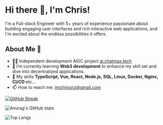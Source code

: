 # Hi there 👋, I'm Chris!

I'm a Full-stack Engineer with 5+ years of experience passionate about building engaging user interfaces and rich interactive web applications, and I'm excited about the endless possibilities it offers.

## About Me 🚀

- 👨‍💻 Independent development AIGC project [ai.chatmax.tech](https://ai.chatmax.tech)
- 🌱 I’m currently learning **Web3 development** to enhance my skill set and dive into decentralized applications.
- 💬 My skills **TypeScript, Vue, React, Node.js, SQL, Linux, Docker, Nginx, CI/CD** etc...
- 📫 How to reach me: [imchrisorz@gmail.com](mailto:imchrisorz@gmail.com)


[![GitHub Streak](https://streak-stats.demolab.com?user=imchrischen&theme=radical)](https://git.io/streak-stats)

![Anurag's GitHub stats](https://github-readme-stats.vercel.app/api?username=imchrischen&theme=radical)

![Top Langs](https://github-readme-stats.vercel.app/api/top-langs/?username=imchrischen&layout=compact&hide=html,SCSS,less,ejs,php,stylus&theme=radical)
